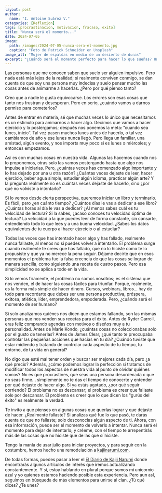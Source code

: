 ```yaml
---
layout: post
author:
  name: "I. Antoine Suárez V."
categories: [Reflexion]
tags: [procrastinacion, motivacion, fracaso, exito]
title: "Nunca será el momento..."
date: 2024-07-05
image:
  path: /images/2024-07-05-nunca-sera-el-momento.jpg
  caption: "Foto de Patrick Schneider en Unsplash"
image_alt: "Mujer de espaldas en medio de un desierto de dunas"
excerpt: "¿Cuándo será el momento perfecto para hacer lo que sueñas? Una reflexión sobre el miedo a fallar, los impulsos, y cómo dejar de esperar para volver a intentarlo."
---
```



Las personas que me conocen saben que suelo ser alguien impulsivo. Pero nada está más lejos de la realidad; si realmente conviven conmigo, se dan cuenta de que soy una persona muy indecisa y suelo pensar mucho las cosas antes de animarme a hacerlas. ¿Pero por qué pienso tanto?

Creo que a nadie le gusta equivocarse. Los errores son esas cosas que tanto nos frustran y desesperan. Pero en serio, ¿cuándo vamos a darnos permiso para cometerlos?

Antes de entrar en materia, sé que muchas veces lo único que necesitamos es un estímulo para animarnos a hacer algo. Decimos que vamos a hacer ejercicio y lo postergamos; después nos ponemos la meta: “cuando sea lunes, inicio”. Tal vez pasen muchos lunes antes de hacerlo, o tal vez cambiamos de año y ese lunes nunca llegó. Pero llega un familiar, una amistad, algún evento, y nos importa muy poco si es lunes o miércoles; y entonces empezamos.

Así es con muchas cosas en nuestra vida. Algunas las hacemos cuando nos lo proponemos, otras solo las vamos postergando hasta que algo nos impulse a iniciarlas. Pero, ¿cuántas veces has comenzado algo importante y lo has dejado por una u otra razón? ¿Cuántas veces dejaste de leer, hacer ejercicio, beber agua simple, estudiar algún idioma, practicar algún arte? Y la pregunta realmente no es cuántas veces dejaste de hacerlo, sino ¿por qué no volviste a intentarlo?

Si lo vemos desde cierta perspectiva, queremos iniciar un libro y terminarlo. Es fácil, pero ¿en cuánto tiempo? ¿Cuántos días le vas a dedicar a ese libro? ¿Cuántas horas al día le vas a dedicar? ¿Al menos sabes cuál es tu velocidad de lectura? Si la sabes, ¿acaso conoces tu velocidad óptima de lectura? La velocidad a la que puedes leer de forma constante, sin cansarte, entendiendo todo lo que lees y a una buena velocidad. ¿Sabes los datos equivalentes de tu cuerpo al hacer ejercicio o al estudiar?

Todas las veces que has intentado hacer algo y has fallado, realmente nunca fallaste, al menos no si puedes volver a intentarlo. El problema surge cuando realmente te crees que has fallado, que no lo hiciste como te lo propusiste y que ya no merece la pena seguir. Déjame decirte que en esos momentos el problema fue la falsa creencia de que las cosas se logran de manera sencilla, como siguiendo una receta de cuatro pasos. Pero esa simplicidad no se aplica a todo en la vida.

Si lo vemos fríamente, el problema no somos nosotros; es el sistema que nos venden, el de hacer las cosas fáciles para triunfar. Porque, realmente, es la forma más simple de hacer dinero. Cursos, webinars, libros... hay de todo para recordarte que debes ser una persona productiva, próspera, exitosa, atlética, líder, emprendedora, empoderada. Pero, ¿cuándo será el momento de ser humano?

Si solo analizamos quiénes nos dicen que estamos fallando, son las mismas personas que nos venden sus recetas para el éxito. Antes de Ryder Carroll, eras feliz comprando agendas con motivos o diseños muy a tu personalidad. Antes de Marie Kondo, ¿cuántas cosas no coleccionabas solo por el gusto de tenerlas? Antes de James Clear, ¿qué tanto te preocupaba controlar las pequeñas acciones que hacías en tu día? ¿Cuándo tuviste que estar midiendo y tratando de controlar cada aspecto de tu tiempo, tu entorno, de tu vida en general?

No digo que esté mal tener orden y buscar ser mejores cada día, pero ¿a qué precio? Además, ¿cómo podemos lograr la perfección si tratamos de modificar todos los aspectos de nuestra vida al punto de olvidar quiénes somos? No es que procrastines, que seas una persona desordenada o que no seas firme... simplemente no te das el tiempo de conocerte y entender por qué dejaste de hacer algo. Si ya estás agotado, ¿por qué seguir corriendo? El problema no es descansar; el problema es creer que fallaste solo por descansar. El problema es creer que lo que dicen los "gurús del éxito" es realmente la verdad.

Te invito a que pienses en algunas cosas que querías lograr y que dejaste de hacer. ¿Realmente fallaste? Si analizas qué fue lo que pasó, te darás cuenta de que no fallaste; solo desconocías algún aspecto de ti. Ahora, con esa información, puede ser el momento de volverlo a intentar. Nunca será el momento para dejar de intentarlo, y créeme, con el tiempo te arrepentirás más de las cosas que no hiciste que de las que sí hiciste.

Tengo la manía de usar julio para iniciar proyectos, y para seguir con la costumbre, hemos hecho una remodelación a [kajiinarumi.com](https://kajiinarumi.com/).

De todas formas, puedes pasar a leer el [El Diario de Kajii Narumi](https://blog.kajiinarumi.com) donde encontrarás algunos artículos de interés que iremos actualizando constantemente. Y sí, estoy hablando en plural porque somos mi unicornio azul y yo quienes estamos haciendo posible esta experiencia. Pero aun así, seguimos en búsqueda de más elementos para unirse al clan. ¿Tú qué dices? ¿Te unes?
